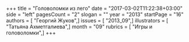 +++
title = "Головоломки из лего"
date = "2017-03-02T11:22:38+03:00"
side = "left"
pagesCount = "2"
slogan = ""
year = "2013"
startPage = "16"
authors = [ "Георгий Жуков",]
issues = [ "2013_09",]
illustrators = [ "Татьяна Ахметгалиева",]
month = "09"
rubrics = [ "Игры и головоломки",]
+++
